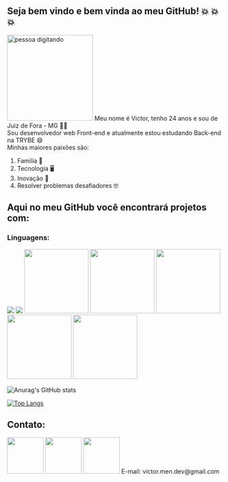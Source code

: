 <h2>Seja bem vindo e bem vinda ao meu GitHub! 💥 💥 💥</h2>
<img src="https://www.fabiosilvalima.net/wp-content/uploads/2017/04/fabiosilvalima-sairfazendo.gif" alt="pessoa digitando" width="200px">
<span>Meu nome é Victor, tenho 24 anos e sou de Juiz de Fora - MG 👦🏾</span><br>
<span>Sou desenvolvedor web Front-end e atualmente estou estudando Back-end na TRYBE 😄</span><br>
<span>Minhas maiores paixões são:
  <ol>
    <li>Familia 🥰</li>
    <li>Tecnologia 🖥️</li>
    <li>Inovação 🚀</li>
    <li>Resolver problemas desafiadores 🤓</li>
  </ol>
</span>
<h2>Aqui no meu GitHub você encontrará projetos com:</h2>

<h3>Linguagens:</h3>
<div>
  <img src="https://camo.githubusercontent.com/da7acacadecf91d6dc02efcd2be086bb6d78ddff19a1b7a0ab2755a6fda8b1e9/68747470733a2f2f63646e2e6a7364656c6976722e6e65742f67682f64657669636f6e732f64657669636f6e2f69636f6e732f68746d6c352f68746d6c352d6f726967696e616c2e737667"/>
  <img src="https://camo.githubusercontent.com/2e496d4bfc6f753ddca87b521ce95c88219f77800212ffa6d4401ad368c82170/68747470733a2f2f63646e2e6a7364656c6976722e6e65742f67682f64657669636f6e732f64657669636f6e2f69636f6e732f637373332f637373332d6f726967696e616c2e737667" />
  <img src="https://camo.githubusercontent.com/442c452cb73752bb1914ce03fce2017056d651a2099696b8594ddf5ccc74825e/68747470733a2f2f63646e2e6a7364656c6976722e6e65742f67682f64657669636f6e732f64657669636f6e2f69636f6e732f6a6176617363726970742f6a6176617363726970742d6f726967696e616c2e737667" width="150px" />
  <img src="https://camo.githubusercontent.com/27d0b117da00485c56d69aef0fa310a3f8a07abecc8aa15fa38c8b78526c60ac/68747470733a2f2f63646e2e6a7364656c6976722e6e65742f67682f64657669636f6e732f64657669636f6e2f69636f6e732f72656163742f72656163742d6f726967696e616c2e737667" width="150px" />
  <img src="https://camo.githubusercontent.com/fd37a0ed465d6e14411705324a0d21739377f54ab6d0ae146c68fca8777e16c7/68747470733a2f2f63646e2e6a7364656c6976722e6e65742f67682f64657669636f6e732f64657669636f6e2f69636f6e732f6a6573742f6a6573742d706c61696e2e737667" width="150px" />
  <img src="https://camo.githubusercontent.com/2582ec2237a3a1fbd34e9b57332b72be27a7facb32abe7c2335e5f86e5f457a8/68747470733a2f2f63646e2e6a7364656c6976722e6e65742f67682f64657669636f6e732f64657669636f6e2f69636f6e732f6d7973716c2f6d7973716c2d6f726967696e616c2e737667" width="150px" />
  <img src="http://assets.stickpng.com/images/5848309bcef1014c0b5e4a9a.png" width="150px" />
<div/>  

![Anurag's GitHub stats](https://github-readme-stats.vercel.app/api?username=victor160997&hide=contribs,prs)

[![Top Langs](https://github-readme-stats.vercel.app/api/top-langs/?username=victor160997&layout=compact)](https://github.com/anuraghazra/github-readme-stats)

<h2>Contato:</h2>
  <a href="https://github.com/victor160997" target="_blank" rel="noreferrer"><img src="https://camo.githubusercontent.com/5aa8b28e61d751397995c7cb0e2c9225f3a54562ef3923b4fe1d0fd98f275ba3/68747470733a2f2f696d672e736869656c64732e696f2f62616467652f2d4769746875622d3030303f7374796c653d666c61742d737175617265266c6f676f3d476974687562266c6f676f436f6c6f723d7768697465266c696e6b3d68747470733a2f2f6769746875622e636f6d2f70656775696d61736964" width="85px"/></a>
<a href="https://www.linkedin.com/in/victor-mendon%C3%A7a-915519216/" target="_blank" rel="noreferrer"><img src="https://camo.githubusercontent.com/b0d5f2747001255786f0cc5d1f975e7de50c18f028b03cb9363fe5f7ee2c52ab/68747470733a2f2f696d672e736869656c64732e696f2f62616467652f2d4c696e6b6564496e2d626c75653f7374796c653d666c61742d737175617265266c6f676f3d4c696e6b6564696e266c6f676f436f6c6f723d7768697465266c696e6b3d68747470733a2f2f7777772e6c696e6b6564696e2e636f6d2f696e2f6775696c6865726d6f2d6d617369642d34393436373762382f" width="85px"/></a>
<a href="https://api.whatsapp.com/send?phone=5532984772121&text=Ol%C3%A1%20Victor%2C%20Gostaria%20de%20saber%20mais%20a%20respeito%20do%20seu%20trabalho%20%3AD" target="_blank" rel="noreferrer"><img src="http://clinicasegatto.com.br/wp-content/uploads/2018/08/Bot%C3%A3o-WhatsApp.png" width="85px" /></a>
<span>E-mail: victor.men.dev@gmail.com</span>
